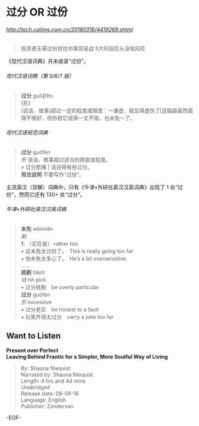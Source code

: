 # 过分 OR 过份  
  
###### http://tech.caijing.com.cn/20180316/4419268.shtml  
>投资者无需过份担忧中美贸易战 5大科技巨头没啥风险  
  
《现代汉语词典》并未收录“过份”。  
  
###### 现代汉语词典（第 5/6/7 版）  
>**过分** guò∥fèn 　  
{形}  
(说话、做事)超过一定的程度或限度：～谦虚，就显得虚伪了|这幅画虽然画得不够好，但你把它说得一文不值，也未免～了。  
  
  
###### 现代汉语规范词典  
>**过分** guòfèn  
*形* 说话、做事超过适当的限度或程度。  
» 过分悲痛 | 话说得有些过分。  
**用法说明** 不要写作“过份”。  
  
主流英汉（双解）词典中，只有《牛津•外研社英汉汉英词典》出现了 1 处“过份”，然而它还有 130+ 处“过分”。  
  
###### 牛津•外研社英汉汉英词典  
>**未免** wèimiǎn  
*副*  
**1.** （实在是） rather too  
• 这未免太过份了。　This is really going too far.  
• 他未免太多心了。　He’s a bit oversensitive.  
……  
**挑剔** tiāoti  
*动* nit-pick  
• 过分挑剔　be overly particular  
**过分** guòfèn  
*形* excessive  
• 过分老实　be honest to a fault  
• 玩笑开得太过分　carry a joke too far  
  
## Want to Listen  
**Present over Perfect  
Leaving Behind Frantic for a Simpler, More Soulful Way of Living**  
>By: Shauna Niequist  
Narrated by: Shauna Niequist  
Length: 4 hrs and 44 mins  
Unabridged  
Release date: 08-09-16  
Language: English  
Publisher: Zondervan  
  
-EOF-  
